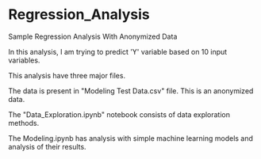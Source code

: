 # Regression_Analysis
Sample Regression Analysis With Anonymized Data

In this analysis, I am trying to predict 'Y' variable based on 10 input variables.

This analysis have three major files.

The data is present in "Modeling Test Data.csv" file. This is an anonymized data.

The "Data_Exploration.ipynb" notebook consists of data exploration methods.

The Modeling.ipynb has analysis with simple machine learning models and analysis of their results.
